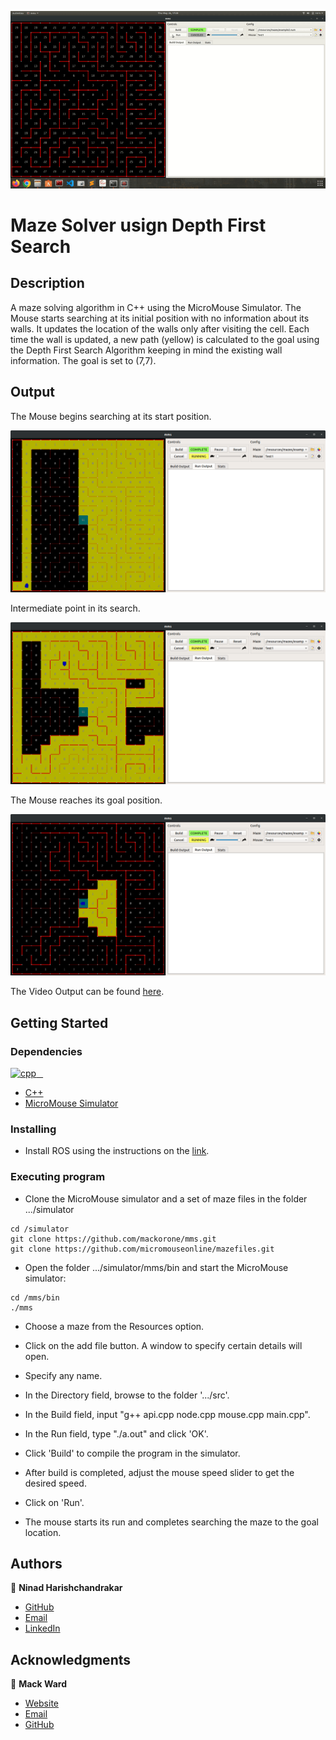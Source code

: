 ![alt text](/output/output.gif)

# Maze Solver usign Depth First Search

## Description

A maze solving algorithm in C++ using the MicroMouse Simulator. The Mouse starts searching at its initial position with no information about its walls. It updates the location of the walls only after visiting the cell. Each time the wall is updated, a new path (yellow) is calculated to the goal using the Depth First Search Algorithm keeping in mind the existing wall information. The goal is set to (7,7).

## Output

The Mouse begins searching at its start position.

![alt text](/output/output1.png)

Intermediate point in its search.

![alt text](/output/output2.png)

The Mouse reaches its goal position.

![alt text](/output/output3.png)


The Video Output can be found [here](https://drive.google.com/file/d/1MMMz3iHsMKDaRkGAD7gRIdvhdlXJwaFh/view?usp=sharing).


## Getting Started

### Dependencies

<p align="left"> 
<a href="https://www.cplusplus.com/" target="_blank" rel="noreferrer"> <img src="https://upload.wikimedia.org/wikipedia/commons/thumb/1/18/ISO_C%2B%2B_Logo.svg/800px-ISO_C%2B%2B_Logo.svg.png" alt="cpp" width="40" height="40"/> &ensp;</a>

* [C++](https://www.cplusplus.com/)
* [MicroMouse Simulator](https://github.com/mackorone/mms)

### Installing

* Install ROS using the instructions on the [link](http://wiki.ros.org/Installation/Ubuntu).

### Executing program

* Clone the MicroMouse simulator and a set of maze files in the folder .../simulator
```
cd /simulator
git clone https://github.com/mackorone/mms.git
git clone https://github.com/micromouseonline/mazefiles.git
```

* Open the folder .../simulator/mms/bin and start the MicroMouse simulator:
```
cd /mms/bin
./mms
```

* Choose a maze from the Resources option.

* Click on the add file button. A window to specify certain details will open.

* Specify any name.

* In the Directory field, browse to the folder '.../src'.

* In the Build field, input "g++ api.cpp node.cpp mouse.cpp main.cpp".

* In the Run field, type "./a.out" and click 'OK'.

* Click 'Build' to compile the program in the simulator.

* After build is completed, adjust the mouse speed slider to get the desired speed.

* Click on 'Run'.

* The mouse starts its run and completes searching the maze to the goal location.


## Authors

👤 **Ninad Harishchandrakar**

* [GitHub](https://github.com/ninadharish)
* [Email](ninad.harish@gmail.com)
* [LinkedIn](https://linkedin.com/in/ninadharish)


## Acknowledgments

👤 **Mack Ward**

* [Website](https://www.mackorone.com/)
* [Email](mackorone@gmail.com)
* [GitHub](https://github.com/mackorone)